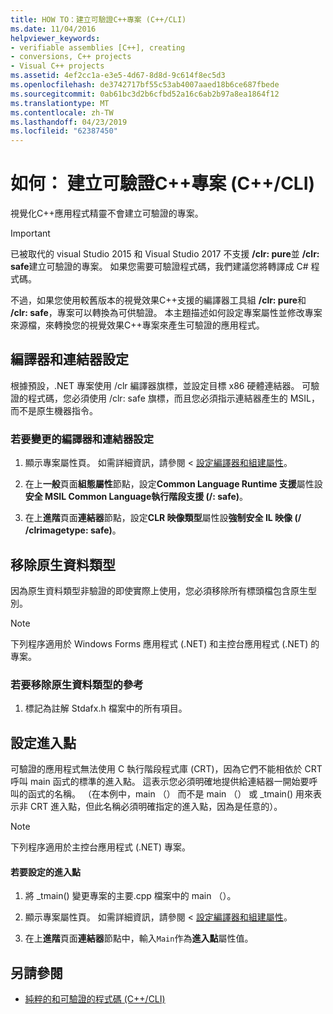 ```yaml
---
title: HOW TO：建立可驗證C++專案 (C++/CLI)
ms.date: 11/04/2016
helpviewer_keywords:
- verifiable assemblies [C++], creating
- conversions, C++ projects
- Visual C++ projects
ms.assetid: 4ef2cc1a-e3e5-4d67-8d8d-9c614f8ec5d3
ms.openlocfilehash: de3742717bf55c53ab4007aaed18b6ce687fbede
ms.sourcegitcommit: 0ab61bc3d2b6cfbd52a16c6ab2b97a8ea1864f12
ms.translationtype: MT
ms.contentlocale: zh-TW
ms.lasthandoff: 04/23/2019
ms.locfileid: "62387450"
---
```

# <a name="how-to-create-verifiable-c-projects-ccli"></a>如何： 建立可驗證C++專案 (C++/CLI)

視覺化C++應用程式精靈不會建立可驗證的專案。

> [!IMPORTANT]
> 已被取代的 visual Studio 2015 和 Visual Studio 2017 不支援 **/clr: pure**並 **/clr: safe**建立可驗證的專案。 如果您需要可驗證程式碼，我們建議您將轉譯成 C# 程式碼。

不過，如果您使用較舊版本的視覺效果C++支援的編譯器工具組 **/clr: pure**和 **/clr: safe**，專案可以轉換為可供驗證。 本主題描述如何設定專案屬性並修改專案來源檔，來轉換您的視覺效果C++專案來產生可驗證的應用程式。

## <a name="compiler-and-linker-settings"></a>編譯器和連結器設定

根據預設，.NET 專案使用 /clr 編譯器旗標，並設定目標 x86 硬體連結器。 可驗證的程式碼，您必須使用 /clr: safe 旗標，而且您必須指示連結器產生的 MSIL，而不是原生機器指令。

### <a name="to-change-the-compiler-and-linker-settings"></a>若要變更的編譯器和連結器設定

1. 顯示專案屬性頁。 如需詳細資訊，請參閱 <<c0> [ 設定編譯器和組建屬性](../build/working-with-project-properties.md)。

1. 在上**一般**頁面**組態屬性**節點，設定**Common Language Runtime 支援**屬性設**安全 MSIL Common Language執行階段支援 (/: safe)**。

1. 在上**進階**頁面**連結器**節點，設定**CLR 映像類型**屬性設**強制安全 IL 映像 (/ /clrimagetype: safe)**。

## <a name="removing-native-data-types"></a>移除原生資料類型

因為原生資料類型非驗證的即使實際上使用，您必須移除所有標頭檔包含原生型別。

> [!NOTE]
> 下列程序適用於 Windows Forms 應用程式 (.NET) 和主控台應用程式 (.NET) 的專案。

### <a name="to-remove-references-to-native-data-types"></a>若要移除原生資料類型的參考

1. 標記為註解 Stdafx.h 檔案中的所有項目。

## <a name="configuring-an-entry-point"></a>設定進入點

可驗證的應用程式無法使用 C 執行階段程式庫 (CRT)，因為它們不能相依於 CRT 呼叫 main 函式的標準的進入點。 這表示您必須明確地提供給連結器一開始要呼叫的函式的名稱。 （在本例中，main （） 而不是 main （） 或 _tmain() 用來表示非 CRT 進入點，但此名稱必須明確指定的進入點，因為是任意的）。

> [!NOTE]
> 下列程序適用於主控台應用程式 (.NET) 專案。

#### <a name="to-configure-an-entry-point"></a>若要設定的進入點

1. 將 _tmain() 變更專案的主要.cpp 檔案中的 main （）。

1. 顯示專案屬性頁。 如需詳細資訊，請參閱 <<c0> [ 設定編譯器和組建屬性](../build/working-with-project-properties.md)。

1. 在上**進階**頁面**連結器**節點中，輸入`Main`作為**進入點**屬性值。

## <a name="see-also"></a>另請參閱

- [純粹的和可驗證的程式碼 (C++/CLI)](../dotnet/pure-and-verifiable-code-cpp-cli.md)
